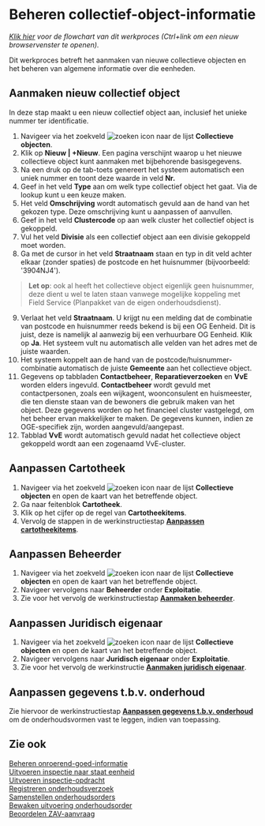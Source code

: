 # Beheren collectief-object-informatie

*[Klik hier](https://cegeka-dsabestpracticeprocessen.mavimcloud.com//Portal/code?id=3a2&view=Chart&maximize=true) voor de flowchart van dit werkproces (Ctrl+link om een nieuw browservenster te openen).*

Dit werkproces betreft het aanmaken van nieuwe collectieve objecten en het beheren van algemene informatie over die eenheden.

## Aanmaken nieuw collectief object

In deze stap maakt u een nieuw collectief object aan, inclusief het unieke nummer ter identificatie.
1.	Navigeer via het zoekveld ![zoeken icon](/assets/images/zoeken.png "zoeken icon") naar de lijst **Collectieve objecten**.
2.	Klik op **Nieuw | +Nieuw**. Een pagina verschijnt waarop u het nieuwe collectieve object kunt aanmaken met bijbehorende basisgegevens.
3.	Na een druk op de tab-toets genereert het systeem automatisch een uniek nummer en toont deze waarde in veld **Nr.**
4.	Geef in het veld **Type** aan om welk type collectief object het gaat. Via de lookup kunt u een keuze maken.
5.	Het veld **Omschrijving** wordt automatisch gevuld aan de hand van het gekozen type. Deze omschrijving kunt u aanpassen of aanvullen.
6.	Geef in het veld **Clustercode** op aan welk cluster het collectief object is gekoppeld.
7.	Vul het veld **Divisie** als een collectief object aan een divisie gekoppeld moet worden.
8.	Ga met de cursor in het veld **Straatnaam** staan en typ in dit veld achter elkaar (zonder spaties) de postcode en het huisnummer (bijvoorbeeld: '3904NJ4'). 
 
>**Let op**: ook al heeft het collectieve object eigenlijk geen huisnummer, deze dient u wel te laten staan vanwege mogelijke koppeling met Field Service (Planpakket van de eigen onderhoudsdienst).
 
9.	Verlaat het veld **Straatnaam**. U krijgt nu een melding dat de combinatie van postcode en huisnummer reeds bekend is bij een OG Eenheid. Dit is juist, deze is namelijk al aanwezig bij een verhuurbare OG Eenheid. Klik op **Ja**.	Het systeem vult nu automatisch alle velden van het adres met de juiste waarden. 
10.	Het systeem koppelt aan de hand van de postcode/huisnummer-combinatie automatisch de juiste **Gemeente** aan het collectieve object. 
11.	Gegevens op tabbladen **Contactbeheer**, **Reparatieverzoeken** en **VvE** worden elders ingevuld. **Contactbeheer** wordt gevuld met contactpersonen, zoals een wijkagent, woonconsulent en huismeester, die ten dienste staan van de bewoners die gebruik maken van het object. Deze gegevens worden op het financieel cluster vastgelegd, om het beheer ervan makkelijker te maken. De gegevens kunnen, indien ze OGE-specifiek zijn, worden aangevuld/aangepast. 
13.	Tabblad **VvE** wordt automatisch gevuld nadat het collectieve object gekoppeld wordt aan een zogenaamd VvE-cluster. 
 
## Aanpassen Cartotheek
1.	Navigeer via het zoekveld ![zoeken icon](/assets/images/zoeken.png "zoeken icon") naar de lijst **Collectieve objecten** en open de kaart van het betreffende object.
2.	Ga naar feitenblok **Cartotheek**. 
3.	Klik op het cijfer op de regel van **Cartotheekitems**. 
4.	Vervolg de stappen in de werkinstructiestap **[Aanpassen cartotheekitems](../beheren-onroerend-goed-informatie/#aanpassen-cartotheekitems)**.
 
## Aanpassen Beheerder 
1.	Navigeer via het zoekveld ![zoeken icon](/assets/images/zoeken.png "zoeken icon") naar de lijst **Collectieve objecten** en open de kaart van het betreffende object.
2.	Navigeer vervolgens naar **Beheerder** onder **Exploitatie**.
4.	Zie voor het vervolg de werkinstructiestap **[Aanmaken beheerder](../beheren-onroerend-goed-informatie/#aanmaken-beheerder)**.
 
## Aanpassen Juridisch eigenaar 
1. Navigeer via het zoekveld ![zoeken icon](/assets/images/zoeken.png "zoeken icon") naar de lijst **Collectieve objecten** en open de kaart van het betreffende object.
2.	Navigeer vervolgens naar **Juridisch eigenaar** onder **Exploitatie**. 
3. Zie voor het vervolg de werkinstructie **[Aanmaken juridisch eigenaar](../beheren-onroerend-goed-informatie/#aanmaken-juridisch-eigenaar)**. 
 
## Aanpassen gegevens t.b.v. onderhoud 
Zie hiervoor de werkinstructiestap **[Aanpassen gegevens t.b.v. onderhoud](../Beheren-onroerend-goed-informatie/#aanpassen-gegevens-tbv-onderhoud)** om de onderhoudsvormen vast te leggen, indien van toepassing.
 
## Zie ook

[Beheren onroerend-goed-informatie](../beheren-onroerend-goed-informatie/)  
[Uitvoeren inspectie naar staat eenheid](../uitvoeren-inspectie-naar-staat-eenheid/)  
[Uitvoeren inspectie-opdracht](../uitvoeren-inspectie-opdracht/)  
[Registreren onderhoudsverzoek](../registreren-onderhoudsverzoek/)  
[Samenstellen onderhoudsorders](../samenstellen-onderhoudsorders/)  
[Bewaken uitvoering onderhoudsorder](../bewaken-uitvoering-onderhoudsorder/)  
[Beoordelen ZAV-aanvraag](../beoordelen-zav-aanvraag/)  
